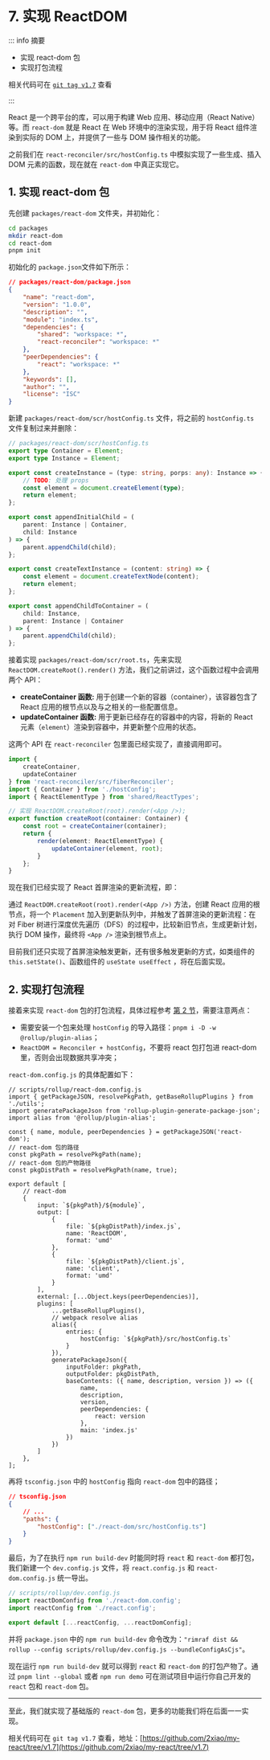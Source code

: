 # 7. 实现 ReactDOM

::: info 摘要

- 实现 react-dom 包
- 实现打包流程

相关代码可在 [`git tag v1.7`](https://github.com/2xiao/my-react/tree/v1.7) 查看

:::

React 是一个跨平台的库，可以用于构建 Web 应用、移动应用（React Native）等。而 `react-dom` 就是 React 在 Web 环境中的渲染实现，用于将 React 组件渲染到实际的 DOM 上，并提供了一些与 DOM 操作相关的功能。

之前我们在 `react-reconciler/src/hostConfig.ts` 中模拟实现了一些生成、插入 DOM 元素的函数，现在就在 `react-dom` 中真正实现它。

## 1. 实现 react-dom 包

先创建 `packages/react-dom` 文件夹，并初始化：

```bash
cd packages
mkdir react-dom
cd react-dom
pnpm init
```

初始化的 `package.json`文件如下所示：

```json
// packages/react-dom/package.json
{
	"name": "react-dom",
	"version": "1.0.0",
	"description": "",
	"module": "index.ts",
	"dependencies": {
		"shared": "workspace: *",
		"react-reconciler": "workspace: *"
	},
	"peerDependencies": {
		"react": "workspace: *"
	},
	"keywords": [],
	"author": "",
	"license": "ISC"
}
```

新建 `packages/react-dom/scr/hostConfig.ts` 文件，将之前的 `hostConfig.ts` 文件复制过来并删除：

```typescript
// packages/react-dom/scr/hostConfig.ts
export type Container = Element;
export type Instance = Element;

export const createInstance = (type: string, porps: any): Instance => {
	// TODO: 处理 props
	const element = document.createElement(type);
	return element;
};

export const appendInitialChild = (
	parent: Instance | Container,
	child: Instance
) => {
	parent.appendChild(child);
};

export const createTextInstance = (content: string) => {
	const element = document.createTextNode(content);
	return element;
};

export const appendChildToContainer = (
	child: Instance,
	parent: Instance | Container
) => {
	parent.appendChild(child);
};
```

接着实现 `packages/react-dom/scr/root.ts`，先来实现 `ReactDOM.createRoot().render()` 方法，我们之前讲过，这个函数过程中会调用两个 API：

- **createContainer 函数:** 用于创建一个新的容器（container），该容器包含了 React 应用的根节点以及与之相关的一些配置信息。
- **updateContainer 函数:** 用于更新已经存在的容器中的内容，将新的 React 元素（`element`）渲染到容器中，并更新整个应用的状态。

这两个 API 在 `react-reconciler` 包里面已经实现了，直接调用即可。

```typescript
import {
	createContainer,
	updateContainer
} from 'react-reconciler/src/fiberReconciler';
import { Container } from './hostConfig';
import { ReactElementType } from 'shared/ReactTypes';

// 实现 ReactDOM.createRoot(root).render(<App />);
export function createRoot(container: Container) {
	const root = createContainer(container);
	return {
		render(element: ReactElementType) {
			updateContainer(element, root);
		}
	};
}
```

现在我们已经实现了 React 首屏渲染的更新流程，即：

通过 `ReactDOM.createRoot(root).render(<App />)` 方法，创建 React 应用的根节点，将一个 `Placement` 加入到更新队列中，并触发了首屏渲染的更新流程：在对 Fiber 树进行深度优先遍历（DFS）的过程中，比较新旧节点，生成更新计划，执行 DOM 操作，最终将 `<App />` 渲染到根节点上。

目前我们还只实现了首屏渲染触发更新，还有很多触发更新的方式，如类组件的 `this.setState()`、函数组件的 `useState useEffect` ，将在后面实现。

## 2. 实现打包流程

接着来实现 `react-dom` 包的打包流程，具体过程参考 [第 2 节](./2.md)，需要注意两点：

- 需要安装一个包来处理 `hostConfig` 的导入路径：`pnpm i -D -w @rollup/plugin-alias`；
- `ReactDOM = Reconciler + hostConfig`，不要将 react 包打包进 react-dom 里，否则会出现数据共享冲突；

`react-dom.config.js` 的具体配置如下：

```javascript{4,6,27,30-34}
// scripts/rollup/react-dom.config.js
import { getPackageJSON, resolvePkgPath, getBaseRollupPlugins } from './utils';
import generatePackageJson from 'rollup-plugin-generate-package-json';
import alias from '@rollup/plugin-alias';

const { name, module, peerDependencies } = getPackageJSON('react-dom');
// react-dom 包的路径
const pkgPath = resolvePkgPath(name);
// react-dom 包的产物路径
const pkgDistPath = resolvePkgPath(name, true);

export default [
	// react-dom
	{
		input: `${pkgPath}/${module}`,
		output: [
			{
				file: `${pkgDistPath}/index.js`,
				name: 'ReactDOM',
				format: 'umd'
			},
			{
				file: `${pkgDistPath}/client.js`,
				name: 'client',
				format: 'umd'
			}
		],
		external: [...Object.keys(peerDependencies)],
		plugins: [
			...getBaseRollupPlugins(),
			// webpack resolve alias
			alias({
				entries: {
					hostConfig: `${pkgPath}/src/hostConfig.ts`
				}
			}),
			generatePackageJson({
				inputFolder: pkgPath,
				outputFolder: pkgDistPath,
				baseContents: ({ name, description, version }) => ({
					name,
					description,
					version,
					peerDependencies: {
						react: version
					},
					main: 'index.js'
				})
			})
		]
	},
];
```

再将 `tsconfig.json` 中的 `hostConfig` 指向 `react-dom` 包中的路径；

```json
// tsconfig.json
{
	// ...
	"paths": {
		"hostConfig": ["./react-dom/src/hostConfig.ts"]
	}
}
```

最后，为了在执行 `npm run build-dev` 时能同时将 `react` 和 `react-dom` 都打包，我们新建一个 `dev.config.js` 文件，将 `react.config.js` 和 `react-dom.config.js` 统一导出。

```javascript
// scripts/rollup/dev.config.js
import reactDomConfig from './react-dom.config';
import reactConfig from './react.config';

export default [...reactConfig, ...reactDomConfig];
```

并将 `package.json` 中的 `npm run build-dev` 命令改为：`"rimraf dist && rollup --config scripts/rollup/dev.config.js --bundleConfigAsCjs"`。

现在运行 `npm run build-dev` 就可以得到 `react` 和 `react-dom` 的打包产物了。通过 `pnpm lint --global` 或者 `npm run demo` 可在测试项目中运行你自己开发的 `react` 包和 `react-dom` 包。

---

至此，我们就实现了基础版的 `react-dom` 包，更多的功能我们将在后面一一实现。

相关代码可在 `git tag v1.7` 查看，地址：[https://github.com/2xiao/my-react/tree/v1.7](https://github.com/2xiao/my-react/tree/v1.7)
